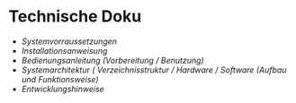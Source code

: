 # Technische Doku

* _Systemvorraussetzungen_
* _Installationsanweisung_
* _Bedienungsanleitung (Vorbereitung / Benutzung)_
* _Systemarchitektur ( Verzeichnisstruktur / Hardware / Software (Aufbau und Funktionsweise)_
* _Entwicklungshinweise_
